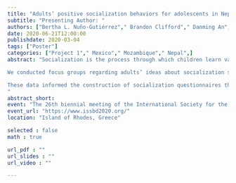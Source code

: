 ```yaml
---
title: "Adults’ positive socialization behaviors for adolescents in Nepal, Mexico, and Mozambique "
subtitle: "Presenting Author: "
authors: ["Bertha L. Nuño-Gutiérrez"," Brandon Clifford"," Danming An"," Dirgha Ghimire"," Jennifer E. Glick"," Jingyi Xu"," Ramos Muanamoha"," Sarah R. Hayford"," Scott T. Yabiku"," M. Dalal Safa"," ",]
date: 2020-06-21T12:00:00
publishdate: 2020-03-04
tags: ["Poster"]
categories: ["Project 1"," Mexico"," Mozambique"," Nepal",]
abstract: "Socialization is the process through which children learn values and behaviors that are appropriate in their cultural communities. Despite the importance of socialization to child development, most socialization studies have been conducted in developed countries. Findings may differ by countries’ level of economic development, cultural values, and social challenges. We compared parents’ and adolescents’ ideas about, and developed measures of, positive socialization in Nepal, Mexico, and Mozambique. 

We conducted focus groups regarding adults’ ideas about socialization strategies (N = 113). Socialization codes were generated based on themes in the data and the literature. Four  themes of positive socialization emerged across countries: guidance, reinforcement, modeling, and communication. This suggests that there are commonalities in socialization practices across countries. 

These data informed the construction of socialization questionnaires that were administered to 11 to 17 year olds (N = 2673) and their caregivers. We used exploratory and confirmatory factor analyses to establish the measurement structure of the socialization questionnaire within each country. Some socialization strategies loaded onto the same factor across countries (guidance, communication). This may suggest that, universally, caregivers who provide guidance also tend to communicate with adolescents. Differences also emerged. For adult reports, modeling loaded with other positive parenting strategies in Nepal, but was a unique factor in Mozambique and Mexico. Modeling might be a different construct, or may be related to other socialization strategies not captured in our data in Mexico and Mozambique. Adolescent-reported findings mirrored adult reports in corresponding countries, except that Mexican adolescents perceived reinforcement as a separate factor from guidance, modeling, and communication. Although Mexican adults and adolescents perceived positive parenting as multi-dimensional, they disagree on what behaviors define each dimension. Our results shed light on similarities and differences in socialization strategies in developing countries. Future directions include examining how socialization predicts social competence in these youths.  
"
abstract_short: 
event: "The 26th biennial meeting of the International Society for the Study of Behavioural Development"
event_url: "https://www.issbd2020.org/"
location: "Island of Rhodes, Greece"

selected : false
math : true

url_pdf : ""
url_slides : ""
url_video : ""

---
```

